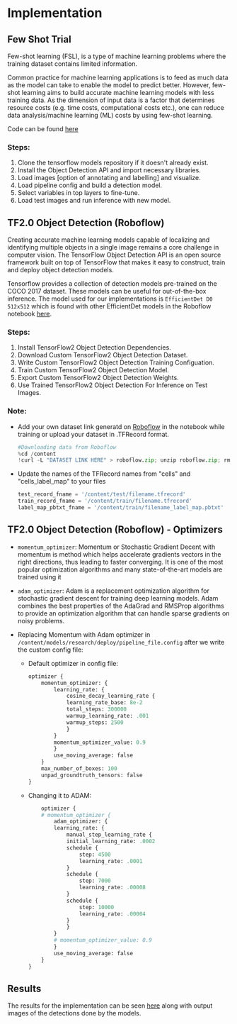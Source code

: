 # Implementation

## Few Shot Trial
Few-shot learning (FSL), is a type of machine learning problems where the training dataset contains limited information.

Common practice for machine learning applications is to feed as much data as the model can take to enable the model to predict better. However, few-shot learning aims to build accurate machine learning models with less training data. As the dimension of input data is a factor that determines resource costs (e.g. time costs, computational costs etc.), one can reduce data analysis/machine learning (ML) costs by using few-shot learning.

Code can be found [here](implementation\few-shot)

### Steps: 

1. Clone the tensorflow models repository if it doesn't already exist.
2. Install the Object Detection API and import necessary libraries.
3. Load images [option of annotating and labelling] and visualize.
4. Load pipeline config and build a detection model.
5. Select variables in top layers to fine-tune.
6. Load test images and run inference with new model.

## TF2.0 Object Detection (Roboflow)

Creating accurate machine learning models capable of localizing and identifying multiple objects in a single image remains a core challenge in computer vision. The TensorFlow Object Detection API is an open source framework built on top of TensorFlow that makes it easy to construct, train and deploy object detection models.

Tensorflow provides a collection of detection models pre-trained on the COCO 2017 dataset. These models can be useful for out-of-the-box inference. The model used for our implementations is `EfficientDet D0 512x512` which is found with other EfficientDet models in the Roboflow notebook [here](implementation\full-model-roboflow).

### Steps: 

1. Install TensorFlow2 Object Detection Dependencies.
2. Download Custom TensorFlow2 Object Detection Dataset.
3. Write Custom TensorFlow2 Object Detection Training Configuation.
4. Train Custom TensorFlow2 Object Detection Model.
5. Export Custom TensorFlow2 Object Detection Weights.
6. Use Trained TensorFlow2 Object Detection For Inference on Test Images.

### Note: 
- Add your own dataset link generatd on [Roboflow](https://roboflow.com/) in the notebook while training or upload your dataset in .TFRecord format. 
  ```python
  #Downloading data from Roboflow
  %cd /content
  !curl -L "DATASET LINK HERE" > roboflow.zip; unzip roboflow.zip; rm roboflow.zip
  ```

- Update the names of the TFRecord names from "cells" and "cells_label_map" to your files
    ```python
    test_record_fname = '/content/test/filename.tfrecord'
    train_record_fname = '/content/train/filename.tfrecord'
    label_map_pbtxt_fname = '/content/train/filename_label_map.pbtxt' 
    ```

## TF2.0 Object Detection (Roboflow) - Optimizers

- `momentum_optimizer`: Momentum or Stochastic Gradient Decent with momentum is method which helps accelerate gradients vectors in the right directions, thus leading to faster converging. It is one of the most popular optimization algorithms and many state-of-the-art models are trained using it

- `adam_optimizer`: Adam is a replacement optimization algorithm for stochastic gradient descent for training deep learning models. Adam combines the best properties of the AdaGrad and RMSProp algorithms to provide an optimization algorithm that can handle sparse gradients on noisy problems.

- Replacing Momentum with Adam optimizer in `/content/models/research/deploy/pipeline_file.config` after we write the custom config file:
  - Default optimizer in config file:
    ```python
    optimizer {
        momentum_optimizer: {
            learning_rate: {
                cosine_decay_learning_rate {
                learning_rate_base: 8e-2
                total_steps: 300000
                warmup_learning_rate: .001
                warmup_steps: 2500
                }
            }
            momentum_optimizer_value: 0.9
            }
            use_moving_average: false
        }
        max_number_of_boxes: 100
        unpad_groundtruth_tensors: false
    }
    ```
  - Changing it to ADAM:
    ```python
        optimizer {
        # momentum_optimizer {
            adam_optimizer: {
            learning_rate: {
                manual_step_learning_rate {
                initial_learning_rate: .0002
                schedule {
                    step: 4500
                    learning_rate: .0001
                }
                schedule {
                    step: 7000
                    learning_rate: .00008
                }
                schedule {
                    step: 10000
                    learning_rate: .00004
                }
                }
            }
            # momentum_optimizer_value: 0.9
            }
            use_moving_average: false
        }
    }
    ```

## Results

The results for the implementation can be seen [here](results\README.md) along with output images of the detections done by the models.
